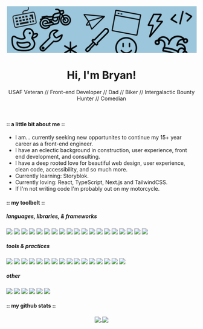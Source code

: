 <p align="center">
    <img src="githubbanner.png" alt="uxjester git banner" width="1200">
</p>
<div align="center">
<h1>Hi, I'm Bryan!</h1>
<p>USAF Veteran // Front-end Developer // Dad // Biker // Intergalactic Bounty Hunter // Comedian</p>
</div>
<br/>

#### :: a little bit about me ::

- I am... currently seeking new opportunites to continue my 15+ year career as a front-end engineer.
- I have an eclectic background in construction, user experience, front end development, and consulting.
- I have a deep rooted love for beautiful web design, user experience, clean code, accessibility, and so much more.
- Currently learning: Storyblok.
- Currently loving: React, TypeScript, Next.js and TailwindCSS.
- If I'm not writing code I'm probably out on my motorcycle.

#### :: my toolbelt ::

##### languages, libraries, & frameworks

<p>
  <img src="https://img.shields.io/badge/html5%20-C97D60.svg?&style=for-the-badge&logo=html5&logoColor=white" />
  <img src="https://img.shields.io/badge/css3%20-73956F.svg?&style=for-the-badge&logo=css3&logoColor=white" />
  <img src="https://img.shields.io/badge/javascript%20-454851.svg?&style=for-the-badge&logo=javascript&logoColor=white" />
  <img src="https://img.shields.io/badge/typescript5%20-C97D60.svg?&style=for-the-badge&logo=typescript&logoColor=white" />
  <img src="https://img.shields.io/badge/react%20-745807.svg?&style=for-the-badge&logo=react&logoColor=white" />
  <img src="https://img.shields.io/badge/next.js%20-745807.svg?&style=for-the-badge&logo=next.js&logoColor=white" />
  <img src="https://img.shields.io/badge/Vite%20-745807.svg?&style=for-the-badge&logo=vite&logoColor=white" />
  <img src="https://img.shields.io/badge/sass%20-454851.svg?&style=for-the-badge&logo=sass&logoColor=white" />
  <img src="https://img.shields.io/badge/TailwindCSS%20-745807.svg?&style=for-the-badge&logo=tailwindcss&logoColor=white" />
  <img src="https://img.shields.io/badge/bootstrap%20-745807.svg?&style=for-the-badge&logo=bootstrap&logoColor=white" />
  <img src="https://img.shields.io/badge/Vitest%20-454851.svg?&style=for-the-badge&logo=vitest&logoColor=white" />
  <img src="https://img.shields.io/badge/jest%20-745807.svg?&style=for-the-badge&logo=jest&logoColor=white" />
  <img src="https://img.shields.io/badge/node.js%20-73956F.svg?&style=for-the-badge&logo=nodejs&logoColor=white" />
  <img src="https://img.shields.io/badge/markdown%20-C97D60.svg?&style=for-the-badge&logo=markdown&logoColor=white" />
  <img src="https://img.shields.io/badge/storybook%20-454851.svg?&style=for-the-badge&logo=storybook&logoColor=white" />
  <img src="https://img.shields.io/badge/prisma%20-C97D60.svg?&style=for-the-badge&logo=prisma&logoColor=white" />
  <img src="https://img.shields.io/badge/PostgreSQL%20-454851.svg?&style=for-the-badge&logo=postgresql&logoColor=white" />
  <img src="https://img.shields.io/badge/SQL%20-454851.svg?&style=for-the-badge&logo=express&logoColor=white" />
  <img src="https://img.shields.io/badge/GraphQL%20-454851.svg?&style=for-the-badge&logo=graphql&logoColor=white" />
</p>

##### tools & practices

<p>
<img src="https://img.shields.io/badge/Vercel%20-73956F.svg?&style=for-the-badge&logo=vercel&logoColor=white"/>
  <img src="https://img.shields.io/badge/react%20hooks%20-73956F.svg?&style=for-the-badge&logo=react%20hooks&logoColor=white" />
  <img src="https://img.shields.io/badge/RESTful%20APIs%20-454851.svg?&style=for-the-badge&logo=&logoColor=white" />
  <img src="https://img.shields.io/badge/Git%20-745807.svg?&style=for-the-badge&logo=Git&logoColor=white" />
  <img src="https://img.shields.io/badge/Styled Components%20-C97D60.svg?&style=for-the-badge&logo=styled-components&logoColor=white" />
  <img src="https://img.shields.io/badge/Postman%20-73956F.svg?&style=for-the-badge&logo=postman&logoColor=white" />
  <img src="https://img.shields.io/badge/Object Oriented Programming%20-745807.svg?&style=for-the-badge&logo=OOP&logoColor=white" />
  <img src="https://img.shields.io/badge/Test Driven Development%20-C97D60.svg?&style=for-the-badge&logo=TDD&logoColor=white" />
  <img src="https://img.shields.io/badge/Responsive Web Design%20-73956F.svg?&style=for-the-badge&logo=TDD&logoColor=white" />
  <img src="https://img.shields.io/badge/Accessibility Best Practices%20-454851.svg?&style=for-the-badge&logo=TDD&logoColor=white" />
  <img src="https://img.shields.io/badge/Webpack%20-745807.svg?&style=for-the-badge&logo=webpack&logoColor=white" />
  <img src="https://img.shields.io/badge/Babel%20-C97D60.svg?&style=for-the-badge&logo=babel&logoColor=white" />
  <img src="https://img.shields.io/badge/Photoshop%20-73956F.svg?&style=for-the-badge&logo=adobe-Photoshop&logoColor=white" />
  <img src="https://img.shields.io/badge/Illustrator%20-454851.svg?&style=for-the-badge&logo=adobe-illustrator&logoColor=white" />
  <img src="https://img.shields.io/badge/figma%20-C97D60.svg?&style=for-the-badge&logo=figma&logoColor=white" />
  <img src="https://img.shields.io/badge/Kanban Systems%20-745807.svg?&style=for-the-badge&logo=&logoColor=white" />
</p>

##### other

<p>
  <img src="https://img.shields.io/badge/Remote Team Collaboration%20-C97D60.svg?&style=for-the-badge&logo=OOP&logoColor=white" />
  <img src="https://img.shields.io/badge/Customer Service%20-73956F.svg?&style=for-the-badge&logo=TDD&logoColor=white" />
  <img src="https://img.shields.io/badge/Team%20Leadership%20-745807.svg?&style=for-the-badge&logo=TDD&logoColor=white" />
  <img src="https://img.shields.io/badge/Wireframing%20-C97D60.svg?&style=for-the-badge&logo=OOP&logoColor=white" />
  <img src="https://img.shields.io/badge/Design%20-73956F.svg?&style=for-the-badge&logo=OOP&logoColor=white" />
  <img src="https://img.shields.io/badge/Video%20Production%20-73956F.svg?&style=for-the-badge&logo=&logoColor=white" />
</p>

#### :: my github stats ::

<div align="center">
   <a href="">
    <img align="center" src="https://github-readme-stats-sigma-five.vercel.app/api?username=UXJester&show_icons=true&include_all_commits=true&count_private=true&theme=onedark&line_height=40" />
  </a>
  <a href="">
    <img align="center" src="https://github-readme-stats.vercel.app/api/top-langs/?username=UXJester&theme=onedark&line_height=40&hide=css"/>
  </a>
</div>
